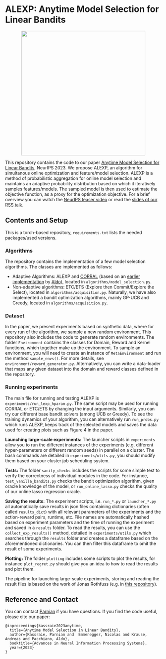 # ALEXP: Anytime Model Selection for Linear Bandits

<p align="center">
<img src="https://github.com/pkassraie/ALEXP/blob/main/Thumbnail.jpg?raw=true" width="400">
</p>
This repository contains the code to our paper <a href=https://arxiv.org/abs/2307.12897> Anytime Model Selection for Linear Bandits</a>, NeurIPS 2023.
We propose ALEXP, an algorithm for simultanous online optimization and feature/model selection. ALEXP is a method of probabilistic aggregation for online model selection and maintains an adaptive probability distribution based on which it iteratively samples features/models. The sampled model is then used to estimate the objective function, as a proxy for the optimization objective.
For a brief overview you can watch the <a href=https://recorder-v3.slideslive.com/?share=89684&s=186c9e74-31fe-4cf1-a3c1-1d99b41b0644> NeurIPS teaser video</a> or read the <a href=https://pkassraie.github.io/assets/talks/rss_2023.pdf>slides of our RSS talk</a>.

## Contents and Setup

This is a torch-based repository, `requirements.txt` lists the needed packages/used versions.

### Algorithms
The repository contains the implementation of a few model selection algorithms. The classes are implemented as follows:
- Adaptive Algorithms: ALEXP and <a href=https://arxiv.org/abs/1612.06246>CORRAL</a> (based on an <a href=https://github.com/pacchiano/modelselection/blob/main/algorithmsmodsel.py>earlier implementation</a> by <a href=https://www.aldopacchiano.ai/>Aldo</a>), located in `algorithms/model_selection.py`.
- Non-adaptive algorithms: ETC/ETS (Explore then Commit/Explore the Select), located in `algorithms/acquisition.py`.
Naturally, we have also implemented a bandit optimization algorithms, mainly GP-UCB and Greedy, located in `algorithms/acquisition.py`.

### Dataset
In the paper, we present experiments based on synthetic data, where for every run of the algorithm, we sample a new random environment.
This repository also includes the code to generate random environments.
The folder `Environment` contains the classes for Domain, Reward and Kernel functions, which together make up the environment. 
To sample an environment, you will need to create an instance of `MetaEnvironment` and run the method `sample_envs()`. For more details, see `environment/reward_generator.py`.
Alternatively, you can write a data-loader that maps any given dataset into the domain and reward classes defined in the repository. 

### Running experiments

The main file for running and testing ALEXP is `experiments/run_lexp_hparam.py`. The same script may be used for running CORRAL or ETC/ETS by changing the input arguments. Similarly, you can try our different base bandit solvers (among UCB or Greedy). To see the training dynamics of your algorithm, you can alternatively run `run_probs.py` which runs ALEXP, keeps track of the selected models and saves the data used for creating plots such as Figure 4 in the paper.

**Launching large-scale experiments:** The launcher scripts in `experiments` allow you to run the different instances of the experiments (e.g. different hyper-parameters or different random seeds) in parallel on a cluster. The bash commands are detailed in `experiments/utils.py`, you should modify them based on your cluster job scheduling system.

**Tests:** The folder `sanity_checks` includes the scripts for some simple test to verify the correctness of individual modules in the code. For instance, `test_vanilla_bandits.py` checks the bandit optimization algorithm, given oracle knowledge of the model, or `run_online_lasso.py` checks the quality of our online lasso regression oracle.

**Saving the results:** The experiment scripts, i.e. `run_*.py` or `launcher_*.py` all automatically save results in json files containing dictionaries (often called `results_dict`) with all relevant parameters of the experiments and the action-reward pairs, runtime, etc. File names are automatically hashed based on experiment parameters and the time of running the experiment and saved in a `results` folder. To read the results, you can use the `collect_exp_results()` method, detailed in `experiments/utils.py` which searches through the `results` folder and creates a dataframe based on the aforementioned dictionaries. You can then filter this dataframe to omit the result of some experiments.

**Plotting:** The folder `plotting` includes some scripts to plot the results, for instance `plot_regret.py` should give you an idea to how to read the results and plot them.

The pipeline for launching large-scale experiments, storing and reading the result files is based on the work of Jonas Rothfuss (e.g. in <a href=https://github.com/jonasrothfuss/meta_learning_pacoh>this repository</a>).

## Reference and Contact
You can contact <a href=https://pkassraie.github.io/>Parnian</a> if you have questions.
If you find the code useful, please cite our paper:

```
@inproceedings{kassraie2023anytime,
  title={Anytime Model Selection in Linear Bandits},
  author={Kassraie, Parnian and  Emmenegger, Nicolas and Krause, Andreas and Pacchiano, Aldo},
  booktitle={Advances in Neural Information Processing Systems},
  year={2023}
}
```

